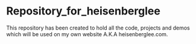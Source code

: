 # Repository_for_heisenberglee
This repository has been created to hold all the code, projects and demos which will be used on my own website A.K.A heisenberglee.com.
